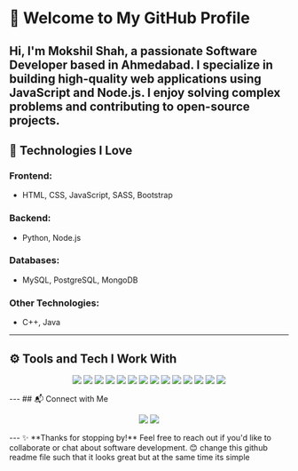 # 👋 Welcome to My GitHub Profile  
Hi, I'm **Mokshil Shah**, a passionate **Software Developer** based in Ahmedabad. I specialize in building **high-quality web applications** using **JavaScript** and **Node.js**. I enjoy solving complex problems and contributing to open-source projects.  
---
## 🚀 Technologies I Love  
### **Frontend:**  
- HTML, CSS, JavaScript, SASS, Bootstrap  
### **Backend:**  
- Python, Node.js  
### **Databases:**  
- MySQL, PostgreSQL, MongoDB  
### **Other Technologies:**  
- C++, Java  
---
## ⚙️ Tools and Tech I Work With  
<p align="center">
  <img src="https://img.shields.io/badge/-HTML-E34F26?style=flat-square&logo=html5&logoColor=white">
  <img src="https://img.shields.io/badge/-CSS-1572B6?style=flat-square&logo=css3">
  <img src="https://img.shields.io/badge/-JavaScript-F7DF1E?style=flat-square&logo=javascript&logoColor=black">
  <img src="https://img.shields.io/badge/-SASS-CC6699?style=flat-square&logo=sass&logoColor=white">
  <img src="https://img.shields.io/badge/-Bootstrap-563D7C?style=flat-square&logo=bootstrap">
  <img src="https://img.shields.io/badge/-Node.js-339933?style=flat-square&logo=node.js&logoColor=white">
  <img src="https://img.shields.io/badge/-C++-00599C?style=flat-square&logo=c">
  <img src="https://img.shields.io/badge/-Java-007396?style=flat-square&logo=java&logoColor=white">
  <img src="https://img.shields.io/badge/-Python-3776AB?style=flat-square&logo=python&logoColor=white">
  <img src="https://img.shields.io/badge/-PostgreSQL-336791?style=flat-square&logo=postgresql&logoColor=white">
  <img src="https://img.shields.io/badge/-MySQL-4479A1?style=flat-square&logo=mysql&logoColor=white">
  <img src="https://img.shields.io/badge/-Lucidchart-F4871E?style=flat-square&logo=lucidchart&logoColor=white">
  <img src="https://img.shields.io/badge/-XAMPP-FF7A00?style=flat-square&logo=apache&logoColor=white">
  <img src="https://img.shields.io/badge/-Jupyter-F37626?style=flat-square&logo=jupyter&logoColor=white">
</p>
---
## 📬 Connect with Me  
<p align="center">
  <a href="https://www.linkedin.com/in/mokshil-shah-3057012a2/"><img src="https://img.shields.io/badge/-LinkedIn-blue?style=flat-square&logo=linkedin"></a>
  <a href="mailto:mokshil.shah.btec.it@gmail.com?subject=Query%20about%20your%20services"><img src="https://img.shields.io/badge/-Email-red?style=flat-square&logo=gmail&logoColor=white"></a>
</p>
---
✨ **Thanks for stopping by!** Feel free to reach out if you'd like to collaborate or chat about software development. 😊  
change this github readme file such that it looks great but at the same time its simple
